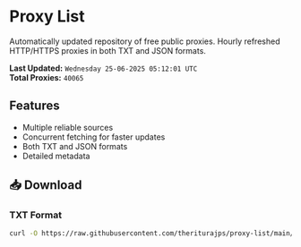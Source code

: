 # Proxy List

Automatically updated repository of free public proxies. Hourly refreshed HTTP/HTTPS proxies in both TXT and JSON formats.

**Last Updated:** `Wednesday 25-06-2025 05:12:01 UTC`  
**Total Proxies:** `40065`

## Features
- Multiple reliable sources
- Concurrent fetching for faster updates
- Both TXT and JSON formats
- Detailed metadata

## 📥 Download

### TXT Format
```bash
curl -O https://raw.githubusercontent.com/theriturajps/proxy-list/main/proxies.txt